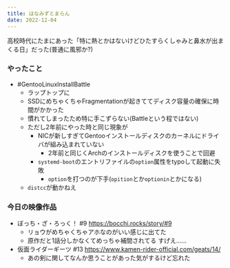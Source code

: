 ```yaml
---
title: はなみずとまらん
date: 2022-12-04
---
```


高校時代にたまにあった「特に熱とかはないけどひたすらくしゃみと鼻水が出まくる日」だった(普通に風邪か?)

### やったこと
+ #GentooLinuxInstallBattle
  + ラップトップに
  + SSDにめちゃくちゃFragmentationが起きててディスク容量の確保に時間がかかった
  + 慣れてしまったため特に手こずらない(Battleという程ではない)
  + ただし2年前にやった時と同じ現象が
    + NICが新しすぎてGentooインストールディスクのカーネルにドライバが組み込まれていない
      + 2年前と同じくArchのインストールディスクを使うことで回避
    + `systemd-boot`のエントリファイルの`option`属性をtypoして起動に失敗
      + `option`を打つのが下手(`opition`とか`optionin`とかになる)
  + `distcc`が動かねえ

### 今日の映像作品
+ ぼっち・ざ・ろっく！ #9 <https://bocchi.rocks/story/#9>
  + リョウがめちゃくちゃアホなのがいい感じに出てた
  + 原作だと1話分しかなくてめっちゃ補間されてる すげえ……
+ 仮面ライダーギーツ #13 <https://www.kamen-rider-official.com/geats/14/>
  + あの剣に関してなんか思うことがあった気がするけど忘れた
